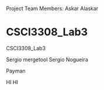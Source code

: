 
Project Team Members:
Askar Alaskar
# CSCI3308_Lab3

CSCI3308_Lab3

Sergio mergetool 
Sergio Nogueira

Payman

HI
HI


